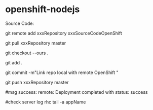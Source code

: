 openshift-nodejs
================

Source Code:

git remote add xxxRepository  xxxSourceCodeOpenShift

git pull xxxRepository master

git checkout --ours .

git add .

git commit -m"Link repo local with remote OpenShift "

git push xxxRepository master

#msg success: remote: Deployment completed with status: success


#check server log
rhc tail -a appName

